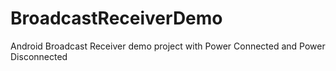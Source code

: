 # BroadcastReceiverDemo
Android Broadcast Receiver demo project with Power Connected and Power Disconnected
